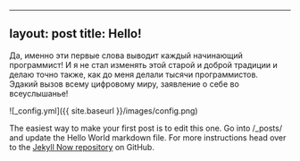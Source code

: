 
---
layout: post
title: Hello!
---

Да, именно эти первые слова выводит каждый начинающий программист!
И я не стал изменять этой старой и доброй традиции и делаю точно также, 
как до меня делали тысячи программистов.   
Эдакий вызов всему цифровому миру, заявление о себе во всеуслышанье! 


![_config.yml]({{ site.baseurl }}/images/config.png)

The easiest way to make your first post is to edit this one. Go into /_posts/ and update the Hello World markdown file. For more instructions head over to the [Jekyll Now repository](https://github.com/barryclark/jekyll-now) on GitHub.
